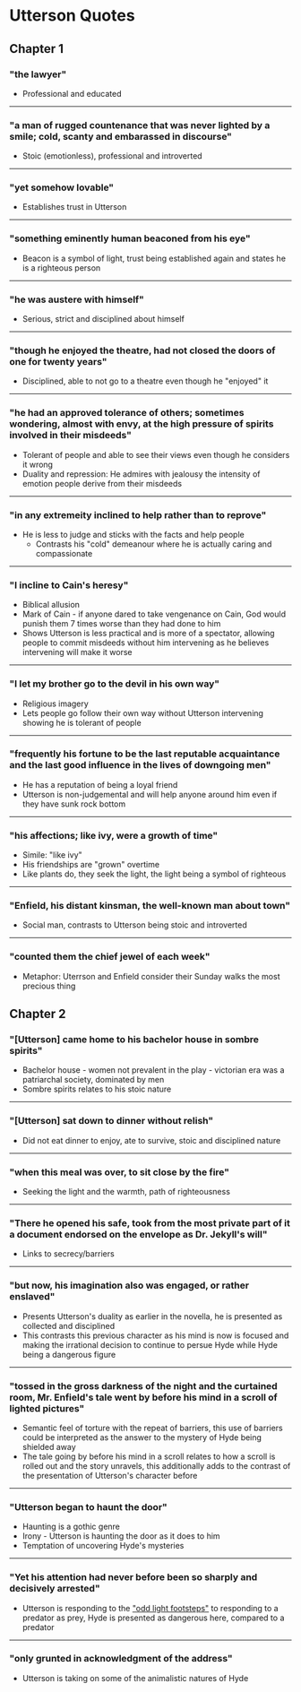# Utterson Quotes

## Chapter 1

### "the lawyer"

- Professional and educated

---

### "a man of rugged countenance that was never lighted by a smile; cold, scanty and embarassed in discourse"

- Stoic (emotionless), professional and introverted

---

### "yet somehow lovable"

- Establishes trust in Utterson

---

### "something eminently human beaconed from his eye"

- Beacon is a symbol of light, trust being established again and states he is a righteous person

---

### "he was austere with himself"

- Serious, strict and disciplined about himself

---

### "though he enjoyed the theatre, had not closed the doors of one for twenty years"

- Disciplined, able to not go to a theatre even though he "enjoyed" it

---

### "he had an approved tolerance of others; sometimes wondering, almost with envy, at the high pressure of spirits involved in their misdeeds"

- Tolerant of people and able to see their views even though he considers it wrong
- Duality and repression: He admires with jealousy the intensity of emotion people derive from their misdeeds

---

### "in any extremeity inclined to help rather than to reprove"

- He is less to judge and sticks with the facts and help people
	- Contrasts his "cold" demeanour where he is actually caring and compassionate

---

### "I incline to Cain's heresy"

- Biblical allusion
- Mark of Cain - if anyone dared to take vengenance on Cain, God would punish them 7 times worse than they had done to him
- Shows Utterson is less practical and is more of a spectator, allowing people to commit misdeeds without him intervening as he believes intervening will make it worse

---

### "I let my brother go to the devil in his own way"

- Religious imagery
- Lets people go follow their own way without Utterson intervening showing he is tolerant of people

---

### "frequently his fortune to be the last reputable acquaintance and the last good influence in the lives of downgoing men"

- He has a reputation of being a loyal friend
- Utterson is non-judgemental and will help anyone around him even if they have sunk rock bottom

---

### "his affections; like ivy, were a growth of time"

- Simile: "like ivy"
- His friendships are "grown" overtime
- Like plants do, they seek the light, the light being a symbol of righteous

---

### "Enfield, his distant kinsman, the well-known man about town"

- Social man, contrasts to Utterson being stoic and introverted

---

### "counted them the chief jewel of each week"

- Metaphor: Uterrson and Enfield consider their Sunday walks the most precious thing


## Chapter 2

### "[Utterson] came home to his bachelor house in sombre spirits"

- Bachelor house - women not prevalent in the play - victorian era was a patriarchal society, dominated by men
- Sombre spirits relates to his stoic nature

---

### "[Utterson] sat down to dinner without relish"

- Did not eat dinner to enjoy, ate to survive, stoic and disciplined nature

---

### "when this meal was over, to sit close by the fire"

- Seeking the light and the warmth, path of righteousness

---

### "There he opened his safe, took from the most private part of it a document endorsed on the envelope as Dr. Jekyll's will"

- Links to secrecy/barriers

---

### "but now, his imagination also was engaged, or rather enslaved"

- Presents Utterson's duality as earlier in the novella, he is presented as collected and disciplined
- This contrasts this previous character as his mind is now is focused and making the irrational decision to continue to persue Hyde while Hyde being a dangerous figure

---

### "tossed in the gross darkness of the night and the curtained room, Mr. Enfield's tale went by before his mind in a scroll of lighted pictures"

- Semantic feel of torture with the repeat of barriers, this use of barriers could be interpreted as the answer to the mystery of Hyde being shielded away
- The tale going by before his mind in a scroll relates to how a scroll is rolled out and the story unravels, this additionally adds to the contrast of the presentation of Utterson's character before

---

### "Utterson began to haunt the door"

- Haunting is a gothic genre
- Irony - Utterson is haunting the door as it does to him
- Temptation of uncovering Hyde's mysteries

---

### "Yet his attention had never before been so sharply and decisively arrested"

- Utterson is responding to the ["odd light footsteps"](./hyde.md/#odd-light-footsteps) to responding to a predator as prey, Hyde is presented as dangerous here, compared to a predator

---

### "only grunted in acknowledgment of the address"

- Utterson is taking on some of the animalistic natures of Hyde
